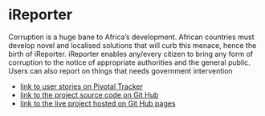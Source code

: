 # iReporter
Corruption is a huge bane to Africa’s development. African countries must develop novel and
localised solutions that will curb this menace, hence the birth of iReporter. iReporter enables
any/every citizen to bring any form of corruption to the notice of appropriate authorities and the
general public. Users can also report on things that needs government intervention

- [link to user stories on Pivotal Tracker](https://www.pivotaltracker.com/n/projects/2231809)
- [link to the project source code on Git Hub](https://github.com/kalsmic/iReporter/tree/develop)
- [link to the live project hosted on Git Hub pages](https://kalsmic.github.io/iReporter/)

 
